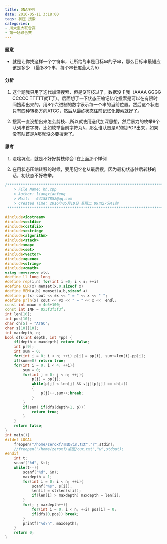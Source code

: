 ```yaml
---
title: DNA序列
date: 2016-05-11 3:18:00
tags: 状压 搜索
categories:
- 川大重大联合赛
- 第一场联合赛
---
```



#### 题意
 - 就是让你找这样一个字符串，让所给的串是目标串的子串，那么目标串最短应该是多少 （最多8个串，每个串长度最大为5）
<!-- more -->
#### 分析

1. 这个题我只用了迭代加深搜索，但是没剪枝过了，数据没卡我（AAAA GGGG CCCCC TTTTT就T了）。后面想了一下状态压缩记忆化搜索是可以在有限时间搜索出来的。用8个六进制的数字表示每一个串的当前位置。然后这个状态只有四种转移方向ATGC，然后从最终状态往前记忆化搜索就好了。

2. 搜索一直没想出来怎么剪枝...,所以就使用迭代加深思想，然后暴力的枚举8个队列串首字符，比如枚举当前字符为A，那么谁队首是A的就POP出来，如果没有队首是A那就没必要搜索了。

#### 思考
1. 没啥坑点，就是不好好剪枝你会T在上面那个样例

2. 在用状态压缩转移的时候，要用记忆化从最后搜，因为最初状态往后转移的话，初状态不好枚举。

``` cpp
/*************************************************************************
	> File Name: hh.cpp
	> Author: liangxianfeng
	> Mail:   641587852@qq.com
	> Created Time: 2016年05月10日 星期二 09时27分41秒
 ************************************************************************/

#include<iostream>
#include<cstdio>
#include<cstdlib>
#include<cstring>
#include<algorithm>
#include<stack>
#include<map>
#include<set>
#include<vector>
#include<queue>
#include<string>
#include<cmath>
using namespace std;
#define ll long long
#define rep(i,n) for(int i =0; i < n; ++i)
#define CLR(x) memset(x,0,sizeof x)
#define MEM(a,b) memset(a,b,sizeof a)
#define pr(x) cout << #x << " = " << x << " ";
#define prln(x) cout << #x << " = " << x <<  endl; 
const int maxn = 4e5+100;
const int INF = 0x3f3f3f3f;
int len[10];
int pos[10];
char ch[5] = "ATGC";
char s[10][10];
int maxdepth, n;
bool dfs(int depth, int *pp) {
    if(depth > maxdepth) return false;
    int p[9];
    int sum = 0;
    for(int i = 0; i < n; ++i) p[i] = pp[i], sum+=len[i]-pp[i];
    if(sum==0) return true;
    for(int i = 0; i < 4; ++i){
        sum = 0;
        for(int j = 0; j < n; ++j){
            p[j] = pp[j];
            while(p[j] < len[j] && s[j][p[j]] == ch[i]) 
            {
                p[j]++,sum++;break;
            }
        }
        if(sum) if(dfs(depth+1, p)){
            return true;
        }
    }
    return false;
}
int main(){
#ifdef LOCAL
	freopen("/home/zeroxf/桌面/in.txt","r",stdin);
	//freopen("/home/zeroxf/桌面/out.txt","w",stdout);
#endif
    int t;
    scanf("%d", &t);
    while(t--){
        scanf("%d", &n);
        maxdepth = 1;
        for(int i = 0; i < n; ++i){
            scanf("%s", s[i]);
            len[i] = strlen(s[i]);
            if(len[i] > maxdepth) maxdepth = len[i];
        }
        for(; ; maxdepth++){
            for(int i = 0; i < n; ++i) pos[i] = 0;
            if(dfs(0,pos)) break;
        }
        printf("%d\n", maxdepth);
    }
	return 0;
}

```